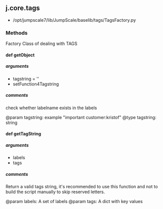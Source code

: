 ## j.core.tags

- /opt/jumpscale7/lib/JumpScale/baselib/tags/TagsFactory.py

### Methods

Factory Class of dealing with TAGS     

#### def getObject 
##### arguments

- tagstring = ''
- setFunction4Tagstring

##### comments

check whether labelname exists in the labels 

@param tagstring:  example "important customer:kristof"
@type tagstring: string

#### def getTagString 
##### arguments

- labels
- tags

##### comments

Return a valid tags string, it's recommended to use this function
and not to build the script manually to skip reserved letters.

@param labels: A set of labels
@param tags: A dict with key values

